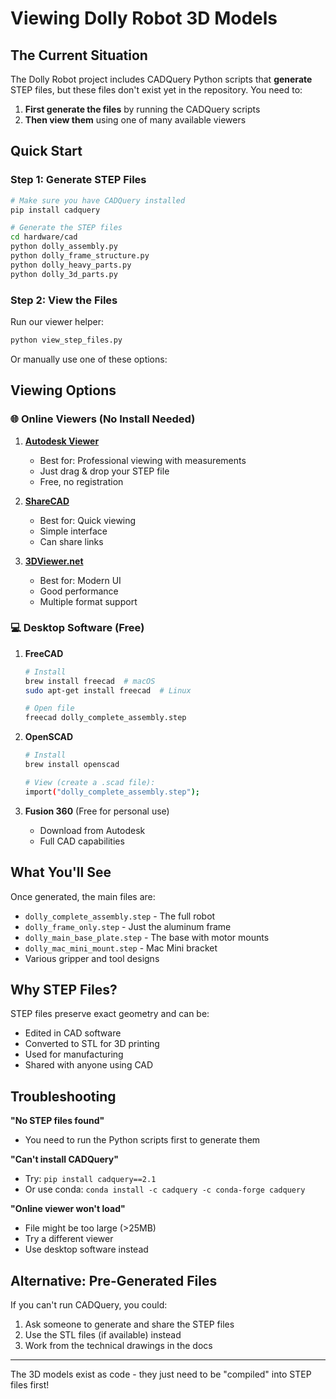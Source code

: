# Viewing Dolly Robot 3D Models

## The Current Situation

The Dolly Robot project includes CADQuery Python scripts that **generate** STEP files, but these files don't exist yet in the repository. You need to:

1. **First generate the files** by running the CADQuery scripts
2. **Then view them** using one of many available viewers

## Quick Start

### Step 1: Generate STEP Files

```bash
# Make sure you have CADQuery installed
pip install cadquery

# Generate the STEP files
cd hardware/cad
python dolly_assembly.py
python dolly_frame_structure.py
python dolly_heavy_parts.py
python dolly_3d_parts.py
```

### Step 2: View the Files

Run our viewer helper:
```bash
python view_step_files.py
```

Or manually use one of these options:

## Viewing Options

### 🌐 Online Viewers (No Install Needed)

1. **[Autodesk Viewer](https://viewer.autodesk.com/)**
   - Best for: Professional viewing with measurements
   - Just drag & drop your STEP file
   - Free, no registration

2. **[ShareCAD](https://www.sharecad.org/cadframe/load)**
   - Best for: Quick viewing
   - Simple interface
   - Can share links

3. **[3DViewer.net](https://3dviewer.net/)**
   - Best for: Modern UI
   - Good performance
   - Multiple format support

### 💻 Desktop Software (Free)

1. **FreeCAD**
   ```bash
   # Install
   brew install freecad  # macOS
   sudo apt-get install freecad  # Linux
   
   # Open file
   freecad dolly_complete_assembly.step
   ```

2. **OpenSCAD**
   ```bash
   # Install
   brew install openscad
   
   # View (create a .scad file):
   import("dolly_complete_assembly.step");
   ```

3. **Fusion 360** (Free for personal use)
   - Download from Autodesk
   - Full CAD capabilities

## What You'll See

Once generated, the main files are:

- `dolly_complete_assembly.step` - The full robot
- `dolly_frame_only.step` - Just the aluminum frame
- `dolly_main_base_plate.step` - The base with motor mounts
- `dolly_mac_mini_mount.step` - Mac Mini bracket
- Various gripper and tool designs

## Why STEP Files?

STEP files preserve exact geometry and can be:
- Edited in CAD software
- Converted to STL for 3D printing  
- Used for manufacturing
- Shared with anyone using CAD

## Troubleshooting

**"No STEP files found"**
- You need to run the Python scripts first to generate them

**"Can't install CADQuery"**
- Try: `pip install cadquery==2.1`
- Or use conda: `conda install -c cadquery -c conda-forge cadquery`

**"Online viewer won't load"**
- File might be too large (>25MB)
- Try a different viewer
- Use desktop software instead

## Alternative: Pre-Generated Files

If you can't run CADQuery, you could:
1. Ask someone to generate and share the STEP files
2. Use the STL files (if available) instead
3. Work from the technical drawings in the docs

---

The 3D models exist as code - they just need to be "compiled" into STEP files first!